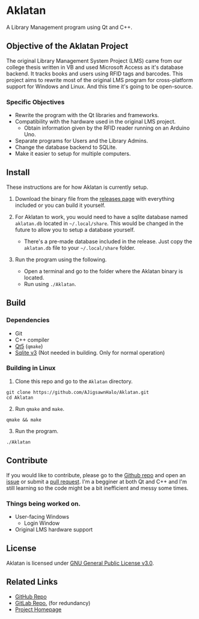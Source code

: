 # Aklatan

A Library Management program using Qt and C++.

## Objective of the Aklatan Project
The original Library Management System Project (LMS) came from our college thesis written in VB and used Microsoft Access as it's database backend.
It tracks books and users using RFID tags and barcodes. This project aims to rewrite most of the original LMS program for cross-platform support for Windows and Linux. And this time it's going to be open-source. 


### Specific Objectives
*   Rewrite the program with the Qt libraries and frameworks.
*   Compatibility with the hardware used in the original LMS project.
    * Obtain information given by the RFID reader running on an Arduino Uno.
*   Separate programs for Users and the Library Admins.
*   Change the database backend to SQLite.
*   Make it easier to setup for multiple computers.

## Install
These instructions are for how Aklatan is currently setup. 
1. Download the binary file from the [releases page](https://github.com/AJigsawnHalo/Aklatan/releases) with everything included or you can build it yourself.

2. For Aklatan to work, you would need to have a sqlite database named `aklatan.db` located in `~/.local/share`. This would be changed in the future to allow you to setup a database yourself.
   *  There's a pre-made database included in the release. Just copy the `aklatan.db` file to your `~/.local/share` folder.

3. Run the program using the following.
   *  Open a terminal and go to the folder where the Aklatan binary is located.
   *  Run using `./Aklatan`.


## Build
### Dependencies
*  Git
*  C++ compiler
*  [Qt5](https://doc.qt.io/qt-5/index.html) (`qmake`)
*  [Sqlite v3](https://www.sqlite.org/index.html) (Not needed in building. Only for normal operation)

### Building in Linux
1. Clone this repo and go to the `Aklatan` directory.
```
git clone https://github.com/AJigsawnHalo/Aklatan.git
cd Aklatan
```
2. Run `qmake` and `make`.
```
qmake && make
```
3. Run the program.
```
./Aklatan
```

## Contribute
If you would like to contribute, please go to the [Github repo](https://github.com/AJigsawnHalo/aklatan) and open an [issue](https://github.com/AJigsawnHalo/Aklatan/issues) or submit a [pull request](https://github.com/AJigsawnHalo/Aklatan/pulls).
I'm a begginer at both Qt and C++ and I'm still learning so the code might be a bit inefficient and messy some times. 

### Things being worked on.
*   User-facing Windows
    * Login Window
*   Original LMS hardware support

## License
Aklatan is licensed under [GNU General Public License v3.0](https://www.gnu.org/licenses/gpl.txt).

## Related Links
*	[GitHub Repo](https://github.com/AJigsawnHalo/aklatan "Aklatan GitHub repo")
*	[GitLab Repo.](https://gitlab.com/AJigsawnHalo/aklatan "Aklatan Gitlab repo") (for redundancy)
*  [Project Homepage](https://ajigsawnhalo.github.io/Aklatan)
